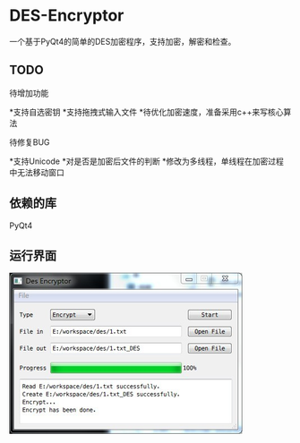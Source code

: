 DES-Encryptor
=============

一个基于PyQt4的简单的DES加密程序，支持加密，解密和检查。

TODO
----

待增加功能

*支持自选密钥
*支持拖拽式输入文件
*待优化加密速度，准备采用c++来写核心算法
    
待修复BUG

*支持Unicode
*对是否是加密后文件的判断
*修改为多线程，单线程在加密过程中无法移动窗口
    
依赖的库
--------

PyQt4
    
运行界面
--------

![运行界面](/sample/img.jpg)
